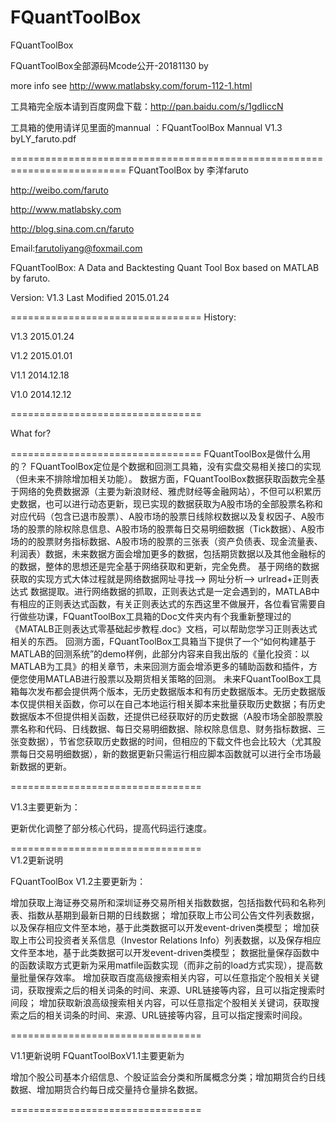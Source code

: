 # FQuantToolBox
FQuantToolBox

FQuantToolBox全部源码Mcode公开-20181130 by

more info see http://www.matlabsky.com/forum-112-1.html 

工具箱完全版本请到百度网盘下载：http://pan.baidu.com/s/1gdIiccN 

工具箱的使用请详见里面的mannual ：FQuantToolBox Mannual V1.3 byLY_faruto.pdf 

========================================================================== 
FQuantToolBox by 李洋faruto 

http://weibo.com/faruto 

http://www.matlabsky.com 

http://blog.sina.com.cn/faruto 

Email:farutoliyang@foxmail.com 

FQuantToolBox: A Data and Backtesting Quant Tool Box based on MATLAB by faruto. 

Version: V1.3 
Last Modified 2015.01.24 

================================= 
History: 

V1.3	 2015.01.24 

V1.2	 2015.01.01 

V1.1	 2014.12.18 

V1.0	 2014.12.12 

================================= 

What for? 

================================= 
FQuantToolBox是做什么用的？ 
FQuantToolBox定位是个数据和回测工具箱，没有实盘交易相关接口的实现（但未来不排除增加相关功能）。 
数据方面，FQuantToolBox数据获取函数完全基于网络的免费数据源（主要为新浪财经、雅虎财经等金融网站），不但可以积累历史数据，也可以进行动态更新，现已实现的数据获取为A股市场的全部股票名称和对应代码（包含已退市股票）、A股市场的股票日线除权数据以及复权因子、A股市场的股票的除权除息信息、A股市场的股票每日交易明细数据（Tick数据）、A股市场的的股票财务指标数据、A股市场的股票的三张表（资产负债表、现金流量表、利润表）数据，未来数据方面会增加更多的数据，包括期货数据以及其他金融标的的数据，整体的思想还是完全基于网络获取和更新，完全免费。 
基于网络的数据获取的实现方式大体过程就是网络数据网址寻找——> 网址分析——> urlread+正则表达式 数据提取。进行网络数据的抓取，正则表达式是一定会遇到的，MATLAB中有相应的正则表达式函数，有关正则表达式的东西这里不做展开，各位看官需要自行做些功课，FQuantToolBox工具箱的Doc文件夹内有个我重新整理过的《MATALB正则表达式零基础起步教程.doc》文档，可以帮助您学习正则表达式相关的东西。 
回测方面，FQuantToolBox工具箱当下提供了一个“如何构建基于MATLAB的回测系统”的demo样例，此部分内容来自我出版的《量化投资：以MATLAB为工具》的相关章节，未来回测方面会增添更多的辅助函数和插件，方便您使用MATLAB进行股票以及期货相关策略的回测。 
未来FQuantToolBox工具箱每次发布都会提供两个版本，无历史数据版本和有历史数据版本。无历史数据版本仅提供相关函数，你可以在自己本地运行相关脚本来批量获取历史数据；有历史数据版本不但提供相关函数，还提供已经获取好的历史数据（A股市场全部股票股票名称和代码、日线数据、每日交易明细数据、除权除息信息、财务指标数据、三张变数据），节省您获取历史数据的时间，但相应的下载文件也会比较大（尤其股票每日交易明细数据），新的数据更新只需运行相应脚本函数就可以进行全市场最新数据的更新。 

=================================

V1.3主要更新为：

更新优化调整了部分核心代码，提高代码运行速度。 

=================================	
V1.2更新说明

FQuantToolBox V1.2主要更新为：

增加获取上海证券交易所和深圳证券交易所相关指数数据，包括指数代码和名称列表、指数从基期到最新日期的日线数据； 
增加获取上市公司公告文件列表数据，以及保存相应文件至本地，基于此类数据可以开发event-driven类模型； 
增加获取上市公司投资者关系信息（Investor Relations Info）列表数据，以及保存相应文件至本地，基于此类数据可以开发event-driven类模型； 
数据批量保存函数中的函数读取方式更新为采用matfile函数实现（而非之前的load方式实现），提高数量批量保存效率。 
增加获取百度高级搜索相关内容，可以任意指定个股相关关键词，获取搜索之后的相关词条的时间、来源、URL链接等内容，且可以指定搜索时间段； 
增加获取新浪高级搜索相关内容，可以任意指定个股相关关键词，获取搜索之后的相关词条的时间、来源、URL链接等内容，且可以指定搜索时间段。

=================================

V1.1更新说明 
FQuantToolBoxV1.1主要更新为

增加个股公司基本介绍信息、个股证监会分类和所属概念分类；增加期货合约日线数据、增加期货合约每日成交量持仓量排名数据。

=================================
